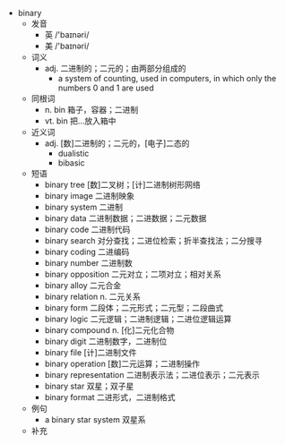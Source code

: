 - binary
  - 发音
    - 英 /'baɪnəri/
    - 美 /'baɪnəri/
  - 词义
    - adj. 二进制的；二元的；由两部分组成的
      - a system of counting, used in computers, in which only the numbers 0 and 1 are used
  - 同根词
    - n. bin 箱子，容器；二进制
    - vt. bin 把…放入箱中
  - 近义词
    - adj. [数]二进制的；二元的，[电子]二态的
      - dualistic
      - bibasic
  - 短语
    - binary tree [数]二叉树；[计]二进制树形网络
    - binary image 二进制映象
    - binary system 二进制
    - binary data 二进制数据；二进数据；二元数据
    - binary code 二进制代码
    - binary search 对分查找；二进位检索；折半查找法；二分搜寻
    - binary coding 二进编码
    - binary number 二进制数
    - binary opposition 二元对立；二项对立；相对关系
    - binary alloy 二元合金
    - binary relation n. 二元关系
    - binary form 二段体；二元形式；二元型；二段曲式
    - binary logic 二元逻辑；二进制逻辑；二进位逻辑运算
    - binary compound n. [化]二元化合物
    - binary digit 二进制数字，二进制位
    - binary file [计]二进制文件
    - binary operation [数]二元运算；二进制操作
    - binary representation 二进制表示法；二进位表示；二元表示
    - binary star 双星；双子星
    - binary format 二进形式，二进制格式
  - 例句
    - a binary star system 双星系
  - 补充
